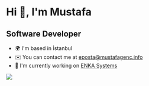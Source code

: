 # Hi 👋, I'm Mustafa

## Software Developer

-   🌍 I'm based in İstanbul
-   ✉️ You can contact me at [eposta@mustafagenc.info](mailto:eposta@mustafagenc.info)
-   🚀 I'm currently working on [ENKA Systems](https://www.enkasystems.com/solutions/egem-global-equipment-management-system/)

<a href="https://www.twitter.com/mustafagenc" target="_blank" rel="noreferrer"><img
src="https://img.shields.io/twitter/follow/mustafagenc?logo=twitter&style=for-the-badge&color=0891b2&labelColor=1c1917"
/></a>
